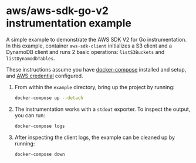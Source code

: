 # aws/aws-sdk-go-v2 instrumentation example

A simple example to demonstrate the AWS SDK V2 for Go instrumentation. In this example, container `aws-sdk-client` initializes a S3 client and a DynamoDB client and runs 2 basic operations: `listS3Buckets` and `listDynamodbTables`.

These instructions assume you have
[docker-compose](https://docs.docker.com/compose/) installed and setup, and [AWS credential](https://docs.aws.amazon.com/cli/latest/userguide/cli-configure-files.html) configured.

1. From within the `example` directory, bring up the project by running:

    ```sh
    docker-compose up --detach
    ```

2. The instrumentation works with a `stdout` exporter. To inspect the output, you can run:

    ```sh
    docker-compose logs
    ```
    
3. After inspecting the client logs, the example can be cleaned up by running:

    ```sh
    docker-compose down
    ```
